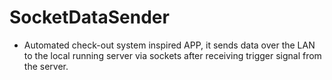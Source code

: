 # SocketDataSender
* Automated check-out system inspired APP, it sends data over the LAN to the local running server via sockets after receiving trigger signal from the server.

